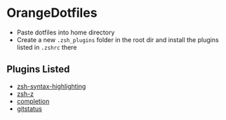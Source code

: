 # OrangeDotfiles
- Paste dotfiles into home directory
- Create a new `.zsh_plugins` folder in the root dir and install the plugins listed in `.zshrc` there

## Plugins Listed
- [zsh-syntax-highlighting](https://github.com/zsh-users/zsh-syntax-highlighting)
- [zsh-z](https://github.com/agkozak/zsh-z)
- [completion](https://github.com/sjl/oh-my-zsh/blob/master/lib/completion.zsh)
- [gitstatus](https://github.com/romkatv/gitstatus)
